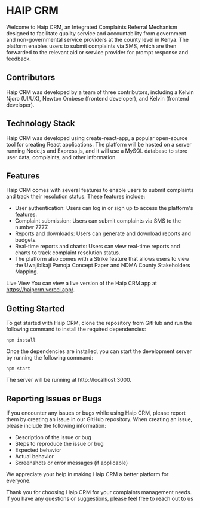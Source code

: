 # HAIP CRM
Welcome to Haip CRM, an Integrated Complaints Referral Mechanism designed to facilitate quality service and accountability from government and non-governmental service providers at the county level in Kenya. The platform enables users to submit complaints via SMS, which are then forwarded to the relevant aid or service provider for prompt response and feedback.

## Contributors
Haip CRM was developed by a team of three contributors, including a Kelvin Njoro (UI/UX), Newton Ombese (frontend developer), and Kelvin (frontend developer).

## Technology Stack
Haip CRM was developed using create-react-app, a popular open-source tool for creating React applications. The platform will be hosted on a server running Node.js and Express.js, and it will use a MySQL database to store user data, complaints, and other information.

## Features
Haip CRM comes with several features to enable users to submit complaints and track their resolution status. These features include:

- User authentication: Users can log in or sign up to access the platform's features.
- Complaint submission: Users can submit complaints via SMS to the number 7777.
- Reports and downloads: Users can generate and download reports and budgets.
- Real-time reports and charts: Users can view real-time reports and charts to track complaint resolution status.
- The platform also comes with a Strike feature that allows users to view the Uwajibikaji Pamoja Concept Paper and NDMA County Stakeholders Mapping.

Live View
You can view a live version of the Haip CRM app at https://haipcrm.vercel.app/.

## Getting Started
To get started with Haip CRM, clone the repository from GitHub and run the following command to install the required dependencies:
```
npm install
```
Once the dependencies are installed, you can start the development server by running the following command:
```
npm start
```
The server will be running at http://localhost:3000.

## Reporting Issues or Bugs
If you encounter any issues or bugs while using Haip CRM, please report them by creating an issue in our GitHub repository. When creating an issue, please include the following information:

- Description of the issue or bug
- Steps to reproduce the issue or bug
- Expected behavior
- Actual behavior
- Screenshots or error messages (if applicable)

We appreciate your help in making Haip CRM a better platform for everyone.

Thank you for choosing Haip CRM for your complaints management needs. If you have any questions or suggestions, please feel free to reach out to us
